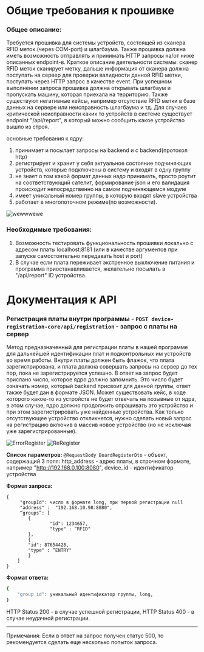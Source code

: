 # Общие требования к прошивке

### Общее описание:
Требуется прошивка для системы устройств, состоящей из сканера RFID меток (через COM-port) и шлагбаума. Также прошивка должна иметь возможность отправлять и принимать HTTP запросы на/от ниже описанных endpoint-в. Краткое описание деятельности системы: сканер RFID меток сканирует метку, дальше информация от сканера должна поступать на сервер для проверки валидности данной RFID метки, поступать через HTTP запрос в качестве event. При успешном выполнении запроса прошивка должна открывать шлагбаум и пропускать машину, которая приехала на территорию. Также существуют негативные кейсы, например отсутствие RFID метки в базе данных на сервере или неисправность шлагбаума и тд. Для случаев критической неисправности каких то устройств в системе существует endpoint "/api/report", в который можно сообщить какое устройство вышло из строя.

основные требования к ядру:

1. принимает и посылает запросы на backend и с backend(протокол http)
2. регистрирует и хранит у себя актуальное состояние подчиняющих устройств, которые подключены в систему и входят в одну группу
3. не знает о том какой формат данных надо принимать, просто роутит на соответствующий сателит, формирование json и его валидация происходит непосредственно на самом подчиняющемся модуле
4. имеет уникальный номер группы, в которую входят slave устройства
5. работает в многопоточном режиме(по возможности).

![wewwwewe](https://user-images.githubusercontent.com/71149808/130666489-4354306e-6d53-4ee1-bc1f-bbb209ed042f.png)


### Необходимые требования:
1. Возможность тестировать функциональность прошивки локально с адресом платы localhost:8181 (или в качестве аргументов при запуске самостоятельно передавать host и port)
2. В случае если плата переживает экстренное выключение питания и программа приостанавливается, желательно посылать в "/api/report" ID устройства.


# Документация к API

### Регистрация платы внутри программы - `POST device-registration-core/api/registration` - запрос с платы на сервер
Метод предназначенный для регистрации платы в нашей программе для дальнейшей идентификации плат и подконтрольных им устройств во время работы. Внутри платы должен быть флажок, что плата зарегистрирована, и плата должна совершать запросы на сервер до тех пор, пока не зарегистрируется успешно. В ответ на запрос будет прислано число, которое ядро должно запомнить. Это число будет означать номер, который backend присвоит для данной группы, ответ также будет дан в формате JSON. Может существовать кейс, в ходе которого какое-то из устройств не будет отвечать на позывные от ядра, в этом случае, ядро должно продолжить опрашивать это устройство и при этом зарегистрировать уже найденные устройства. Как только отсутствующее устройство откликнется, нужно сделать новый запрос на регистрацию включив в массив новое устройство (но не исключая уже зарегистрированные). 

![ErrorRegister](https://user-images.githubusercontent.com/71149808/130667622-c3494e9a-94db-49a1-aeec-cfb6e6914d04.png)
![ReRegister](https://user-images.githubusercontent.com/71149808/130667670-8fdfbe6c-01a8-4f4e-bc5b-e4ecad13fef0.png)

**Список параметров:**
`@RequestBody BoardRegisterDto` - объект, содержащий 3 поля:
http_address - адрес платы, в строчном формате, например "http://192.168.0.100:8080",
device_id - идентификатор устройства

**Формат запроса:**
```
{
     "groupId": число в формате long, при первой регистрации null
     "address" :  "192.168.10.98:8080",
     “groups”: [
	    {
            	"id": 1234657,
            	"type" : ”RFID"
	    },
	    {
		"id": 87654428,
		"type" : “ENTRY"
	    }
    ]
}
```

**Формат ответа:**
```sh
{
    "group_id": уникальный идентификатор группы, long,
}
```
HTTP Status 200 - в случае успешной регистрации,
HTTP Status 400 - в случае неудачной регистрации.

---
Примечания: Если в ответ на запрос получен статус 500, то рекомендуется сделать еще несколько попыток запроса.

